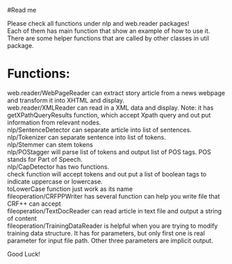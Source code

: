 #Read me

Please check all functions under nlp and web.reader packages!<br />
Each of them has main function that show an example of how to use it.<br />
There are some helper functions that are called by other classes in util package.<br />

Functions:
===
web.reader/WebPageReader can extract  story article from a news webpage and transform it into XHTML and display.<br />
web.reader/XMLReader can read in a XML data and display. Note: it has getXPathQueryResults function, which accept Xpath query and out put information from relevant nodes.<br />
nlp/SentenceDetector can separate article into list of sentences.<br />
nlp/Tokenizer can separate sentence into list of tokens.<br />
nlp/Stemmer can stem tokens<br />
nlp/POStagger will parse list of tokens and output list of POS tags. POS stands for Part of Speech.<br />
nlp/CapDetector has two functions. <br />
check function will accept tokens and out put a list of boolean tags to indicate uppercase or lowercase.<br />
toLowerCase function just work as its name<br />
fileoperation/CRFPPWriter has several function can help you write file that CRF++ can accept<br />
fileoperation/TextDocReader can read article in text file and output a string of content<br />
fileoperation/TrainingDataReader is helpful when you are trying to modify training data structure. It has for parameters, but only first one is real parameter for input file path. Other three parameters are implicit output.<br />




Good Luck!
